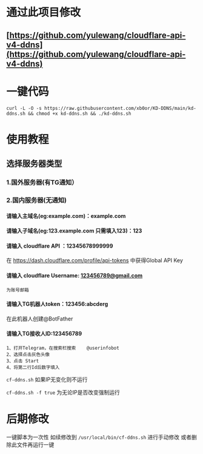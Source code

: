 # 通过此项目修改
## [https://github.com/yulewang/cloudflare-api-v4-ddns](https://github.com/yulewang/cloudflare-api-v4-ddns)


# 一键代码


```
curl -L -O -s https://raw.githubusercontent.com/xb0or/KD-DDNS/main/kd-ddns.sh && chmod +x kd-ddns.sh && ./kd-ddns.sh
```

# 使用教程
## 选择服务器类型

### 1.国外服务器(有TG通知）

### 2.国内服务器(无通知)


#### 请输入主域名(eg:example.com)：example.com

#### 请输入子域名(eg:123.example.com 只需填入123)：123

#### 请输入 cloudflare API ：12345678999999
 在 https://dash.cloudflare.com/profile/api-tokens 中获得Global API Key


#### 请输入 cloudflare Username: 123456789@gmail.com
```
为账号邮箱
```
#### 请输入TG机器人token：123456:abcderg

在此机器人创建@BotFather

#### 请输入TG接收人ID:123456789

```
1、打开Telegram，在搜索栏搜索    @userinfobot  
2、选择点击灰色头像
3、点击 Start
4、将第二行Id后数字填入
```

`cf-ddns.sh` 如果IP无变化则不运行

`cf-ddns.sh -f true` 为无论IP是否改变强制运行

# 后期修改 
一键脚本为一次性 如续修改到 `/usr/local/bin/cf-ddns.sh` 进行手动修改 或者删除此文件再运行一键
